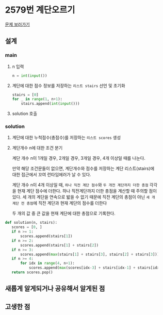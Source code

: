 # 2579번 계단오르기
[문제 보러가기](https://www.acmicpc.net/problem/2579)

## 설계
### main
1. n 입력
    ```python
   n = int(input())
    ```
2. 계단에 대한 점수 정보를 저장하는 `리스트 stairs` 선언 및 초기화 
    ```python
   stairs = [0]
    for _ in range(1, n+1):
        stairs.append(int(input()))
    ```
3. solution 호출 

### solution
1. 계단에 대한 누척점수(총점수)를 저장하는 `리스트 scores` 생성
2. 계단개수 n에 대한 조건 분기
    
    계단 개수 n이 1개일 경우, 2개일 경우, 3개일 경우, 4개 이상일 때를 나눈다.

    만약 해당 조건문들이 없으면, 계단개수와 점수를 저장하는 계단 리스트(stairs)에 대한 접근에서 꼬여 런타임에러가 날 수 있다.   

    계단 개수 n이 4개 이상일 때, `하나 직전 계단 점수`와 `두 개전 계단까지 더한 총점` 각각을 현재 계단 점수에 더한다. 
    하나 직전계단까지 더한 총점을 계산할 때 주의할 점이 있다. 세 개의 계단을 연속으로 밟을 수 없기 때문에 직전 계단의 총점이 아닌
    `세 개 계단 전 총점`에 직전 계단과 현재 계단의 점수를 더한다
    
    두 개의 값 중 큰 값을 현재 계단에 대한 총점으로 기록한다.  
    
 ```python
def solution(n, stairs):
    scores = [0, ]
    if n >= 1:
        scores.append(stairs[1])
    if n >= 2:
        scores.append(stairs[1] + stairs[2])
    if n >= 3:
        scores.append(max(stairs[1] + stairs[3], stairs[2] + stairs[3]))
    if n >= 4:
        for idx in range(4, n+1):
            scores.append(max(scores[idx-3] + stairs[idx-1] + stairs[idx], scores[idx-2] + stairs[idx]))
    return scores.pop()
```


## 새롭게 알게되거나 공유해서 알게된 점


## 고생한 점
